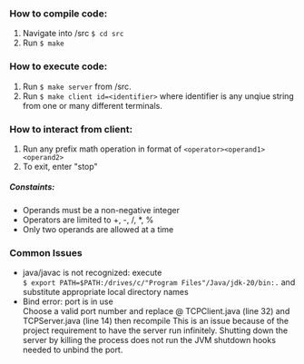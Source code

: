 ### How to compile code: 
1. Navigate into /src `$ cd src`
2. Run `$ make` 

### How to execute code:
1. Run `$ make server` from /src.
2. Run `$ make client id=<identifier>` where identifier is any unqiue string 
from one or many different terminals.

### How to interact from client:
1. Run any prefix math operation in format of `<operator><operand1> <operand2>`
2. To exit, enter "stop"
	
##### Constaints: 
- Operands must be a non-negative integer
- Operators are limited to +, -, /, *, %
- Only two operands are allowed at a time

### Common Issues
- java/javac is not recognized: execute \
	`$ export PATH=$PATH:/drives/c/"Program Files"/Java/jdk-20/bin:.` and substitute appropriate local directory names 
- Bind error: port is in use \
	Choose a valid  port number and replace @ TCPClient.java (line 32) and TCPServer.java (line 14) then recompile
	This is an issue because of the project requirement to have the server run infinitely. Shutting down the server by killing the process does not run the JVM shutdown hooks needed to unbind the port.
